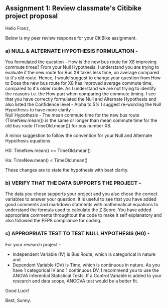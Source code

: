 ## Assignment 1: Review classmate's Citibike project proposal

Hello Franz,

Below is my peer review response for your CitiBike assignment.

### a) NULL & ALTERNATE HYPOTHESIS FORMULATION -
You formulated the question - How is the new bus route for X8 improving commute times?
From your Null Hypothesis, I understand you are trying to evaluate if the new route for Bus X8 takes less time, on average compared
to it's old route. Hence, I would suggest to change your question from How to Does the new bus route for X8 has improved average commute time, compared to it's older route. As I understand we are not trying to identify the reasons i.e. the How part when comparing the commute timing. I see that you have correctly formulated the Null and Alternate Hypothesis and also listed the Confidence level - Alpha to 5%
I suggest re-wording the Null Hypothesis to have more clarity -  
Null Hypothesis - The mean commute time for the new bus route (TimeNew.mean()) is the same or longer than mean commute time for the old bus route (TimeOld.mean()) for bus number X8.

A minor suggestion to follow the convention for your Null and Alternate Hypothesis equations. 

   H0: TimeNew.mean() >= TimeOld.mean()
   
   Ha: TimeNew.mean() < TimeOld.mean()
   
These changes are to state the hypothesis with best clarity.

### b) VERIFY THAT THE DATA SUPPORTS THE PROJECT -
The data you chose supports your project and you also chose the correct variables to answer your question. It is useful to see that you have added good comments and markdown statments with mathematical equations to understand the formula used to calculate the Z Score.
You have added appropriate comments throughtout the code to make it self explanatory and also followed the PEP8 compliance for coding.

### c) APPROPRIATE TEST TO TEST NULL HYPOTHESIS (H0) -
For your research project - 
  - Independent Variable (IV) is Bus Route, which is categorical in nature and 
  - Dependent Variable (DV) is Time, which is continuous in nature.
 As you have 1 categorical IV and 1 continuous DV, I recommend you to use the ANOVA Inferential Statistical Tests. 
 If a Control Variable is added to your research and data scope, ANCOVA test would be a better fit.
 
Good Luck!
 
Best,
Sunny.
